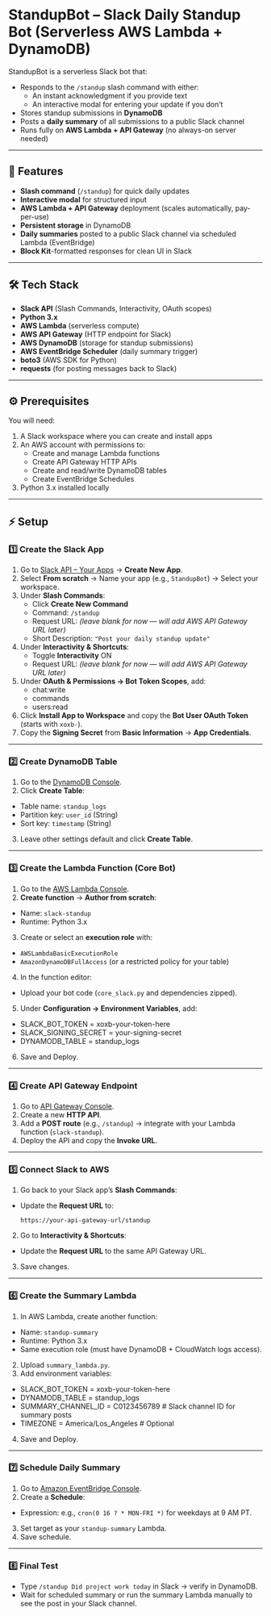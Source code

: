 # StandupBot – Slack Daily Standup Bot (Serverless AWS Lambda + DynamoDB)

StandupBot is a serverless Slack bot that:
- Responds to the `/standup` slash command with either:
  - An instant acknowledgment if you provide text
  - An interactive modal for entering your update if you don’t
- Stores standup submissions in **DynamoDB**
- Posts a **daily summary** of all submissions to a public Slack channel
- Runs fully on **AWS Lambda + API Gateway** (no always-on server needed)

---

## 📌 Features
- **Slash command** (`/standup`) for quick daily updates
- **Interactive modal** for structured input
- **AWS Lambda + API Gateway** deployment (scales automatically, pay-per-use)
- **Persistent storage** in DynamoDB
- **Daily summaries** posted to a public Slack channel via scheduled Lambda (EventBridge)
- **Block Kit**-formatted responses for clean UI in Slack

---

## 🛠 Tech Stack
- **Slack API** (Slash Commands, Interactivity, OAuth scopes)
- **Python 3.x**
- **AWS Lambda** (serverless compute)
- **AWS API Gateway** (HTTP endpoint for Slack)
- **AWS DynamoDB** (storage for standup submissions)
- **AWS EventBridge Scheduler** (daily summary trigger)
- **boto3** (AWS SDK for Python)
- **requests** (for posting messages back to Slack)

---

## ⚙️ Prerequisites
You will need:
1. A Slack workspace where you can create and install apps  
2. An AWS account with permissions to:
   - Create and manage Lambda functions
   - Create API Gateway HTTP APIs
   - Create and read/write DynamoDB tables
   - Create EventBridge Schedules
3. Python 3.x installed locally

---

## ⚡ Setup

### 1️⃣ Create the Slack App
1. Go to [Slack API – Your Apps](https://api.slack.com/apps) → **Create New App**.
2. Select **From scratch** → Name your app (e.g., `StandupBot`) → Select your workspace.
3. Under **Slash Commands**:
   - Click **Create New Command**
   - Command: `/standup`
   - Request URL: _(leave blank for now — will add AWS API Gateway URL later)_
   - Short Description: `"Post your daily standup update"`
4. Under **Interactivity & Shortcuts**:
   - Toggle **Interactivity** ON
   - Request URL: _(leave blank for now — will add AWS API Gateway URL later)_
5. Under **OAuth & Permissions → Bot Token Scopes**, add:
    - chat:write
    - commands
    - users:read
6. Click **Install App to Workspace** and copy the **Bot User OAuth Token** (starts with `xoxb-`).
7. Copy the **Signing Secret** from **Basic Information** → **App Credentials**.

---

### 2️⃣ Create DynamoDB Table
1. Go to the [DynamoDB Console](https://console.aws.amazon.com/dynamodb/).
2. Click **Create Table**:
- Table name: `standup_logs`
- Partition key: `user_id` (String)
- Sort key: `timestamp` (String)
3. Leave other settings default and click **Create Table**.

---

### 3️⃣ Create the Lambda Function (Core Bot)
1. Go to the [AWS Lambda Console](https://console.aws.amazon.com/lambda/).
2. **Create function** → **Author from scratch**:
- Name: `slack-standup`
- Runtime: Python 3.x
3. Create or select an **execution role** with:
- `AWSLambdaBasicExecutionRole`
- `AmazonDynamoDBFullAccess` (or a restricted policy for your table)
4. In the function editor:
- Upload your bot code (`core_slack.py` and dependencies zipped).
5. Under **Configuration → Environment Variables**, add:
- SLACK_BOT_TOKEN = xoxb-your-token-here
- SLACK_SIGNING_SECRET = your-signing-secret
- DYNAMODB_TABLE = standup_logs

6. Save and Deploy.

---

### 4️⃣ Create API Gateway Endpoint
1. Go to [API Gateway Console](https://console.aws.amazon.com/apigateway/).
2. Create a new **HTTP API**.
3. Add a **POST route** (e.g., `/standup`) → integrate with your Lambda function (`slack-standup`).
4. Deploy the API and copy the **Invoke URL**.

---

### 5️⃣ Connect Slack to AWS
1. Go back to your Slack app’s **Slash Commands**:
- Update the **Request URL** to:  
  ```
  https://your-api-gateway-url/standup
  ```
2. Go to **Interactivity & Shortcuts**:
- Update the **Request URL** to the same API Gateway URL.
3. Save changes.

---

### 6️⃣ Create the Summary Lambda
1. In AWS Lambda, create another function:
- Name: `standup-summary`
- Runtime: Python 3.x
- Same execution role (must have DynamoDB + CloudWatch logs access).
2. Upload `summary_lambda.py`.
3. Add environment variables:
- SLACK_BOT_TOKEN = xoxb-your-token-here
- DYNAMODB_TABLE = standup_logs
- SUMMARY_CHANNEL_ID = C0123456789 # Slack channel ID for summary posts
- TIMEZONE = America/Los_Angeles # Optional

4. Save and Deploy.

---

### 7️⃣ Schedule Daily Summary
1. Go to [Amazon EventBridge Console](https://console.aws.amazon.com/events/).
2. Create a **Schedule**:
- Expression: e.g., `cron(0 16 ? * MON-FRI *)` for weekdays at 9 AM PT.
3. Set target as your `standup-summary` Lambda.
4. Save schedule.

---

### 8️⃣ Final Test
- Type `/standup Did project work today` in Slack → verify in DynamoDB.
- Wait for scheduled summary or run the summary Lambda manually to see the post in your Slack channel.
